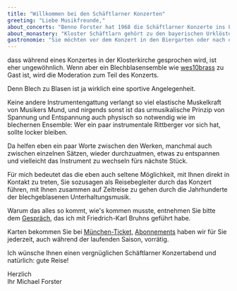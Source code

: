 ```yaml
---
title: "Willkommen bei den Schäftlarner Konzerten"
greeting: "Liebe Musikfreunde,"
about_concerts: "Benno Forster hat 1968 die Schäftlarner Konzerte ins Leben gerufen. 1972 war die Konzertreihe Teil des offiziellen Olympischen Kulturprogramms. Mehrere Jahre gestaltet Benno Forster das Programm zusammen mit seinem Sohn Michael, bis dieser 2018 mit dem 50. Jubiläum der Konzertreihe die künstlerische Leitung komplett übernommen hat. Es spielen - gemeinsam mit renommierten Solisten - Instrumentalisten aus den drei großen Münchner Symphonieorchestern. Die Musiker des Bayerischen Staatsorchesters, der Münchner Philharmoniker und des Symphonieorchesters des Bayerischen Rundfunks bilden seit Jahren das traditionelle Orchester der Schäftlarner Konzerte."
about_monastery: "Kloster Schäftlarn gehört zu den bayerischen Urklöstern und blickt auf eine lange Geschichte zurück. Gegründet wurde es 762 als Benediktinerkloster. In den Wirren der Ungarnkriege im 10. Jahrhundert ging es unter. Bischof Otto von Freising erneuerte es 1140 und übergab es den Prämonstratensern, die es bis zur Säkularisation 1803 führten. Ihnen ist auch der Klosterneubau des frühen 18. Jahrhunderts mit seiner hervorragenden Rokokokirche zu verdanken, an deren Bau und Ausstattung so bedeutende Künstler wie Francois Cuvillies, Johann Michael Fischer, Johann Baptist Zimmermann und Baptist Straub beteiligt waren. Die Wiederbegründung als Benediktinerkloster erfolgte 1866 durch König Ludwig I. mit dem Auftrag, 'dass die Ordensmitglieder sich der Seelsorge wie der Erziehung und Bildung der Jugend widmen sollen'. Dieser Tradition fühlen sich Kloster und Gymnasium verpflichtet: Als Lehrer und Präfekten sind auch Ordensangehörige tätig. Liturgie und Pflege der Kulturgüter und der Natur sind darüber hinaus selbstverständliche Anliegen des Ordens. Mit diesem Selbstverständnis ist Kloster Schäftlarn die ideale Heimat der Konzertreihe 'Schäftlarner Konzerte', deren Veranstaltung ab 2021 der Verein Schäftlarner Konzerte e.V. übernommen hat."
gastronomie: "Sie möchten vor dem Konzert in den Biergarten oder nach dem Konzert gut Essen gehen? Nutzen Sie das gastronomische Angebot in der Nähe. Zum Beispiel im [Kosterbräu Stüberl](http://www.klosterbraeustueberl-schaeftlarn.de/) gegenüber dem Kloster oder im [Gasthaus zum Bruckenfischer](http://www.bruckenfischer.de/) an der Isar (ca. 1 km vom Kloster entfernt). Oder Sie genießen Blumenpracht und Springbrunnen im Prälatengarten."
---
```


dass während eines Konzertes in der Klosterkirche gesprochen wird, ist eher ungewöhnlich. Wenn aber ein Blechblasensemble wie [wes10brass](/programm/2025/#collapse3c) zu Gast ist, wird die Moderation zum Teil des Konzerts.

Denn Blech zu Blasen ist ja wirklich eine sportive Angelegenheit.

Keine andere Instrumentengattung verlangt so viel elastische Muskelkraft von Musikers Mund, und nirgends sonst ist das urmusikalische Prinzip von Spannung und Entspannung auch physisch so notwendig wie im blechernen Ensemble: Wer ein paar instrumentale Rittberger vor sich hat, sollte locker bleiben.

Da helfen eben ein paar Worte zwischen den Werken, manchmal auch zwischen einzelnen Sätzen, wieder durchzuatmen, etwas zu entspannen und vielleicht das Instrument zu wechseln fürs nächste Stück.

Für mich bedeutet das die eben auch seltene Möglichkeit, mit Ihnen direkt in Kontakt zu treten, Sie sozusagen als Reisebegleiter durch das Konzert führen, mit Ihnen zusammen auf Zeitreise zu gehen durch die Jahrhunderte der blechgeblasenen Unterhaltungsmusik.

Warum das alles so kommt, wie's kommen musste, entnehmen Sie bitte dem [Gespräch](/interview-michael-forster-wes10brass/), das ich mit Friedrich-Karl Bruhns geführt habe.

Karten bekommen Sie bei [München-Ticket](https://www.muenchenticket.de/event/schaeftlarner-konzerte-2025-31548/), [Abonnements](mailto:kontakt@schaeftlarner-konzerte.de?subject=Abonnementbestellung) haben wir für Sie jederzeit, auch während der laufenden Saison, vorrätig.

Ich wünsche Ihnen einen vergnüglichen Schäftlarner Konzertabend und natürlich: gute Reise!

Herzlich  
Ihr Michael Forster